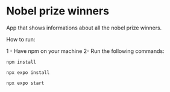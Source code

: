 # Nobel prize winners

App that shows informations about all the nobel prize winners.

How to run:

1 - Have npm on your machine
2- Run the following commands:

```
npm install
```

```
npx expo install
```

```
npx expo start
```